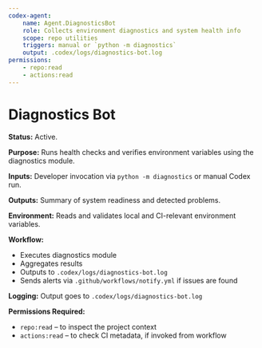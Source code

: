 ```yaml
---
codex-agent:
    name: Agent.DiagnosticsBot
    role: Collects environment diagnostics and system health info
    scope: repo utilities
    triggers: manual or `python -m diagnostics`
    output: .codex/logs/diagnostics-bot.log
permissions:
    - repo:read
    - actions:read
---
```


# Diagnostics Bot

**Status:** Active.

**Purpose:** Runs health checks and verifies environment variables using the diagnostics module.

**Inputs:** Developer invocation via `python -m diagnostics` or manual Codex run.

**Outputs:** Summary of system readiness and detected problems.

**Environment:** Reads and validates local and CI-relevant environment variables.

**Workflow:**

- Executes diagnostics module
- Aggregates results
- Outputs to `.codex/logs/diagnostics-bot.log`
- Sends alerts via `.github/workflows/notify.yml` if issues are found

**Logging:** Output goes to `.codex/logs/diagnostics-bot.log`

**Permissions Required:**

- `repo:read` – to inspect the project context
- `actions:read` – to check CI metadata, if invoked from workflow
